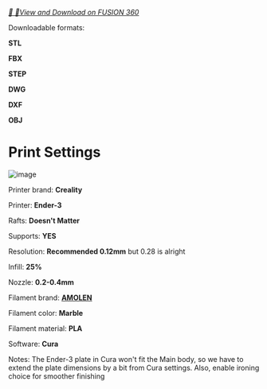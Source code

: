 

[*🎨 📐View and Download on FUSION 360*](https://a360.co/3340jVi)

Downloadable formats:

**STL**

**FBX**

**STEP**

**DWG**

**DXF**

**OBJ**

# Print Settings
![image](https://user-images.githubusercontent.com/63622787/149156036-46abfbb1-32d6-48c7-97a7-41259d08bf90.png)

Printer brand:
**Creality**


Printer:
**Ender-3**

Rafts:
**Doesn't Matter**

Supports:
**YES**

Resolution:
**Recommended 0.12mm** but 0.28 is alright

Infill:
**25%**

Nozzle:
**0.2-0.4mm**

Filament brand:
[**AMOLEN**](https://www.amazon.com/gp/product/B0721SVW3L/ref=ppx_yo_dt_b_asin_title_o01_s00?ie=UTF8&psc=1)

Filament color:
**Marble**

Filament material:
**PLA**

Software:
**Cura**

Notes:
The Ender-3 plate in Cura won't fit the Main body, so we have to extend the plate dimensions by a bit from Cura settings. Also, enable ironing choice for smoother finishing 
